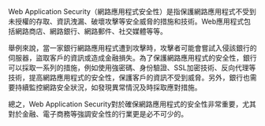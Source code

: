 

Web Application Security（網路應用程式安全性）是指保護網路應用程式不受到未授權的存取、資訊洩漏、破壞攻擊等安全威脅的措施和技術。Web應用程式包括網路商店、網路銀行、網路郵件、社交媒體等等。

舉例來說，當一家銀行網路應用程式遭到攻擊時，攻擊者可能會嘗試入侵該銀行的伺服器，盜取客戶的資訊或造成金融損失。為了保護網路應用程式的安全性，銀行可以採取一系列的措施，例如使用強密碼、身份驗證、SSL加密技術、反向代理等技術，提高網路應用程式的安全性，保護客戶的資訊不受到威脅。另外，銀行也需要持續監控網路安全狀況，如發現異常情況及時採取應對措施。

總之，Web Application Security對於確保網路應用程式的安全性非常重要，尤其對於金融、電子商務等強調安全性的行業更是必不可少的。